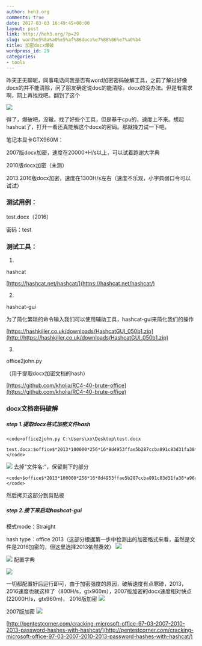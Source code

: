 ```yaml
---
author: heh3.org
comments: true
date: 2017-03-03 16:49:45+00:00
layout: post
link: http://heh3.org/?p=29
slug: word%e5%8a%a0%e5%af%86docx%e7%88%86%e7%a0%b4
title: 加密docx爆破
wordpress_id: 29
categories:
- tools
---
```


昨天正无聊呢，同事电话问我是否有word加密密码破解工具，之前了解过好像docx的并不能清除，问了朋友确定说doc的能清除，docx的没办法。但是有需求啊，网上再找找吧。翻到了这个




![](http://i.imgur.com/m6lQqzR.png)




得了，爆破吧，没辙。找了好些个工具，但是基于cpu的，速度上不来。想起hashcat了，打开一看还真能解这个docx的密码。那就操刀试一下吧。




笔记本显卡GTX960M：




2007版docx加密，速度在20000+H/s以上，可以试着跑谢大字典




2010版docx加密（未测）




2013.2016版docx加密，速度在1300H/s左右（速度不乐观，小字典弱口令可以试试）




### 测试用例：




test.docx（2016）




密码：test




### 测试工具：






  1. 


hashcat




[https://hashcat.net/hashcat/](https://hashcat.net/hashcat/)





  2. 


hashcat-gui




为了简化繁琐的命令输入我们可以使用辅助工具，hashcat-gui来简化我们的操作




[https://hashkiller.co.uk/downloads/HashcatGUI_050b1.zip](http://https://hashkiller.co.uk/downloads/HashcatGUI_050b1.zip)





  3. 


office2john.py




（用于提取docx加密文档的hash）




[https://github.com/kholia/RC4-40-brute-office](https://github.com/kholia/RC4-40-brute-office)







### docx文档密码破解




##### step 1.提取docx格式加密文件hash



    
    <code>office2john.py C:\Users\xx\Desktop\test.docx
    
    test.docx:$office$*2013*100000*256*16*8d4953ffae5b287ccba891c83d31fa38*a96a8c7fac178fd110c9056052c3df28*c22bc5ef0db545a69ed7e4405cea888ea825e91ca21d36c73d61b4df155528bc
    </code>





![](http://i.imgur.com/1yMVWmb.png)
去掉"文件名:"，保留剩下的部分



    
    <code>$office$*2013*100000*256*16*8d4953ffae5b287ccba891c83d31fa38*a96a8c7fac178fd110c9056052c3df28*c22bc5ef0db545a69ed7e4405cea888ea825e91ca21d36c73d61b4df155528bc
    </code>





然后拷贝这部分到剪贴板




##### step 2.接下来启动hashcat-gui




模式mode：Straight




hash type：office 2013（这部分根据第一步中检测出的加密格式来看，虽然是文件是2016加密的，但这里选择2013依然奏效）
![](http://i.imgur.com/GvWANiE.png)




![](http://i.imgur.com/Ma16bHW.png)
配置字典




![](http://i.imgur.com/x8NW4C8.png)




一切都配置好后运行即可，由于加密强度的原因，破解速度有点寒碜，2013，2016速度也就这样了（800H/s，gtx960m），2007版加密的docx速度相对快点(22000H/s，gtx960m)，
2016版加密
![](http://i.imgur.com/4TSylQQ.png)




2007版加密
![](http://i.imgur.com/p4CqkUW.png)




[http://pentestcorner.com/cracking-microsoft-office-97-03-2007-2010-2013-password-hashes-with-hashcat/](http://pentestcorner.com/cracking-microsoft-office-97-03-2007-2010-2013-password-hashes-with-hashcat/)



